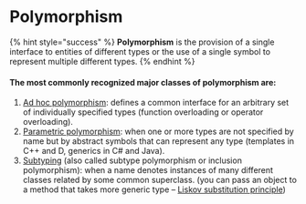 # Polymorphism

{% hint style="success" %}
**Polymorphism** is the provision of a single interface to entities of different types or the use of a single symbol to represent multiple different types.
{% endhint %}

#### The most commonly recognized major classes of polymorphism are:

1. [Ad hoc polymorphism](https://en.wikipedia.org/wiki/Ad_hoc_polymorphism): defines a common interface for an arbitrary set of individually specified types \(function overloading or operator overloading\).
2. [Parametric polymorphism](https://en.wikipedia.org/wiki/Parametric_polymorphism): when one or more types are not specified by name but by abstract symbols that can represent any type \(templates in C++ and D, generics in C\# and Java\).
3. [Subtyping](https://en.wikipedia.org/wiki/Subtyping) \(also called subtype polymorphism or inclusion polymorphism\): when a name denotes instances of many different classes related by some common superclass. \(you can pass an object to a method that takes more generic type – [Liskov substitution principle](https://en.wikipedia.org/wiki/Liskov_substitution_principle)\)


